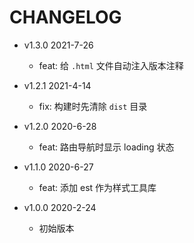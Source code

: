 # CHANGELOG

* v1.3.0 2021-7-26
  * feat: 给 `.html` 文件自动注入版本注释

* v1.2.1 2021-4-14
  * fix: 构建时先清除 `dist` 目录

* v1.2.0 2020-6-28
  * feat: 路由导航时显示 loading 状态

* v1.1.0 2020-6-27
  * feat: 添加 est 作为样式工具库

* v1.0.0 2020-2-24
  * 初始版本